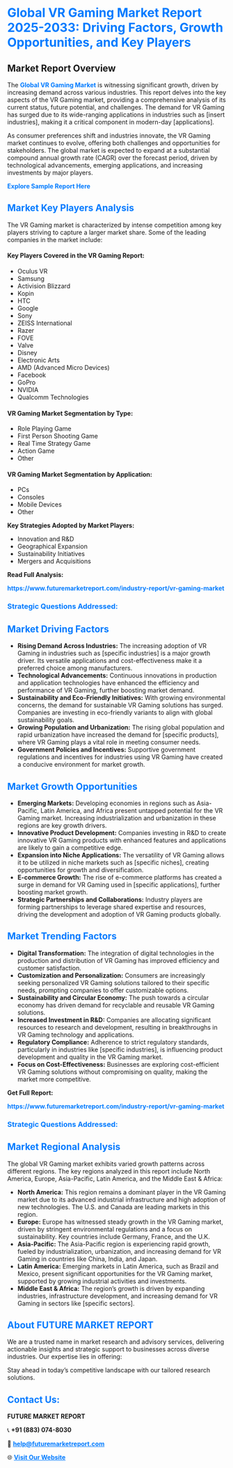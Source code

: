 <h1 style="color: #007BFF;">Global VR Gaming Market Report 2025-2033: Driving Factors, Growth Opportunities, and Key Players</h1>

<section id="overview">
<h2>Market Report Overview</h2>
<p>The <a href="https://www.futuremarketreport.com/industry-report/vr-gaming-market" style="color: #007BFF; text-decoration: none;"><strong>Global VR Gaming Market</strong></a> is witnessing significant growth, driven by increasing demand across various industries. This report delves into the key aspects of the VR Gaming market, providing a comprehensive analysis of its current status, future potential, and challenges. The demand for VR Gaming has surged due to its wide-ranging applications in industries such as [insert industries], making it a critical component in modern-day [applications].</p>
<p>As consumer preferences shift and industries innovate, the VR Gaming market continues to evolve, offering both challenges and opportunities for stakeholders. The global market is expected to expand at a substantial compound annual growth rate (CAGR) over the forecast period, driven by technological advancements, emerging applications, and increasing investments by major players.</p>
</section>

<section id="overview">
<p><a href="https://www.futuremarketreport.com/request-sample/reportId=99489" style="color: #007BFF; text-decoration: none;"><strong>Explore Sample Report Here</strong></a></p>
</section>

<section id="key-players">
<h2 style="color: #007BFF;">Market Key Players Analysis</h2>
<p>The VR Gaming market is characterized by intense competition among key players striving to capture a larger market share. Some of the leading companies in the market include:</p>
<h4>Key Players Covered in the VR Gaming Report:</h4>
<ul><li>Oculus VR</li><li>Samsung</li><li>Activision Blizzard</li><li>Kopin</li><li>HTC</li><li>Google</li><li>Sony</li><li>ZEISS International</li><li>Razer</li><li>FOVE</li><li>Valve</li><li>Disney</li><li>Electronic Arts</li><li>AMD (Advanced Micro Devices)</li><li>Facebook</li><li>GoPro</li><li>NVIDIA</li><li>Qualcomm Technologies</li></ul>
<h4>VR Gaming Market Segmentation by Type:</h4>
<ul><li>Role Playing Game</li><li>First Person Shooting Game</li><li>Real Time Strategy Game</li><li>Action Game</li><li>Other</li></ul>

<h4>VR Gaming Market Segmentation by Application:</h4>
<ul><li>PCs</li><li>Consoles</li><li>Mobile Devices</li><li>Other</li></ul>
<p><strong>Key Strategies Adopted by Market Players:</strong></p>
<ul>
<li>Innovation and R&D</li>
<li>Geographical Expansion</li>
<li>Sustainability Initiatives</li>
<li>Mergers and Acquisitions</li>
</ul>
</section>

<section>
<p><strong>Read Full Analysis: </strong></p><a href="https://www.futuremarketreport.com/industry-report/vr-gaming-market" style="color: #007BFF; text-decoration: none;"><strong>https://www.futuremarketreport.com/industry-report/vr-gaming-market</strong></a>
<h3 style="color: #007BFF;">Strategic Questions Addressed:</h3>
</section>

<section id="driving-factors">
<h2 style="color: #007BFF;">Market Driving Factors</h2>
<ul>
<li><strong>Rising Demand Across Industries:</strong> The increasing adoption of VR Gaming in industries such as [specific industries] is a major growth driver. Its versatile applications and cost-effectiveness make it a preferred choice among manufacturers.</li>
<li><strong>Technological Advancements:</strong> Continuous innovations in production and application technologies have enhanced the efficiency and performance of VR Gaming, further boosting market demand.</li>
<li><strong>Sustainability and Eco-Friendly Initiatives:</strong> With growing environmental concerns, the demand for sustainable VR Gaming solutions has surged. Companies are investing in eco-friendly variants to align with global sustainability goals.</li>
<li><strong>Growing Population and Urbanization:</strong> The rising global population and rapid urbanization have increased the demand for [specific products], where VR Gaming plays a vital role in meeting consumer needs.</li>
<li><strong>Government Policies and Incentives:</strong> Supportive government regulations and incentives for industries using VR Gaming have created a conducive environment for market growth.</li>
</ul>
</section>

<section id="growth-opportunities">
<h2 style="color: #007BFF;">Market Growth Opportunities</h2>
<ul>
<li><strong>Emerging Markets:</strong> Developing economies in regions such as Asia-Pacific, Latin America, and Africa present untapped potential for the VR Gaming market. Increasing industrialization and urbanization in these regions are key growth drivers.</li>
<li><strong>Innovative Product Development:</strong> Companies investing in R&D to create innovative VR Gaming products with enhanced features and applications are likely to gain a competitive edge.</li>
<li><strong>Expansion into Niche Applications:</strong> The versatility of VR Gaming allows it to be utilized in niche markets such as [specific niches], creating opportunities for growth and diversification.</li>
<li><strong>E-commerce Growth:</strong> The rise of e-commerce platforms has created a surge in demand for VR Gaming used in [specific applications], further boosting market growth.</li>
<li><strong>Strategic Partnerships and Collaborations:</strong> Industry players are forming partnerships to leverage shared expertise and resources, driving the development and adoption of VR Gaming products globally.</li>
</ul>
</section>

<section id="trending-factors">
<h2 style="color: #007BFF;">Market Trending Factors</h2>
<ul>
<li><strong>Digital Transformation:</strong> The integration of digital technologies in the production and distribution of VR Gaming has improved efficiency and customer satisfaction.</li>
<li><strong>Customization and Personalization:</strong> Consumers are increasingly seeking personalized VR Gaming solutions tailored to their specific needs, prompting companies to offer customizable options.</li>
<li><strong>Sustainability and Circular Economy:</strong> The push towards a circular economy has driven demand for recyclable and reusable VR Gaming solutions.</li>
<li><strong>Increased Investment in R&D:</strong> Companies are allocating significant resources to research and development, resulting in breakthroughs in VR Gaming technology and applications.</li>
<li><strong>Regulatory Compliance:</strong> Adherence to strict regulatory standards, particularly in industries like [specific industries], is influencing product development and quality in the VR Gaming market.</li>
<li><strong>Focus on Cost-Effectiveness:</strong> Businesses are exploring cost-efficient VR Gaming solutions without compromising on quality, making the market more competitive.</li>
</ul>
</section>

<section>
<p><strong>Get Full Report: </strong></p><a href="https://www.futuremarketreport.com/industry-report/vr-gaming-market" style="color: #007BFF; text-decoration: none;"><strong>https://www.futuremarketreport.com/industry-report/vr-gaming-market</strong></a>
<h3 style="color: #007BFF;">Strategic Questions Addressed:</h3>
</section>


<section id="regional-analysis">
<h2 style="color: #007BFF;">Market Regional Analysis</h2>
<p>The global VR Gaming market exhibits varied growth patterns across different regions. The key regions analyzed in this report include North America, Europe, Asia-Pacific, Latin America, and the Middle East & Africa:</p>
<ul>
<li><strong>North America:</strong> This region remains a dominant player in the VR Gaming market due to its advanced industrial infrastructure and high adoption of new technologies. The U.S. and Canada are leading markets in this region.</li>
<li><strong>Europe:</strong> Europe has witnessed steady growth in the VR Gaming market, driven by stringent environmental regulations and a focus on sustainability. Key countries include Germany, France, and the U.K.</li>
<li><strong>Asia-Pacific:</strong> The Asia-Pacific region is experiencing rapid growth, fueled by industrialization, urbanization, and increasing demand for VR Gaming in countries like China, India, and Japan.</li>
<li><strong>Latin America:</strong> Emerging markets in Latin America, such as Brazil and Mexico, present significant opportunities for the VR Gaming market, supported by growing industrial activities and investments.</li>
<li><strong>Middle East & Africa:</strong> The region’s growth is driven by expanding industries, infrastructure development, and increasing demand for VR Gaming in sectors like [specific sectors].</li>
</ul>
</section>

<footer>
<h2 style="color: #007BFF;">About FUTURE MARKET REPORT</h2>
<p>We are a trusted name in market research and advisory services, delivering actionable insights and strategic support to businesses across diverse industries. Our expertise lies in offering:</p>

<p>Stay ahead in today’s competitive landscape with our tailored research solutions.</p>

<h2 style="color: #007BFF;">Contact Us:</h2>
<p><strong>FUTURE MARKET REPORT</strong></p>
<p>📞 <strong>+91 (883) 074-8030</strong></p>
<p>📧 <strong><a href="mailto:help@futuremarketreport.com" style="color: #007BFF;">help@futuremarketreport.com</a></strong></p>
<p>🌐 <strong><a href="https://www.futuremarketreport.com/" style="color: #007BFF;">Visit Our Website</a></strong></p>
</footer>